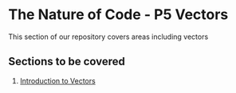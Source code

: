 # The Nature of Code - P5 Vectors

This section of our repository covers areas including vectors

## Sections to be covered
1. [Introduction to Vectors](01_Vector_Introduction)

